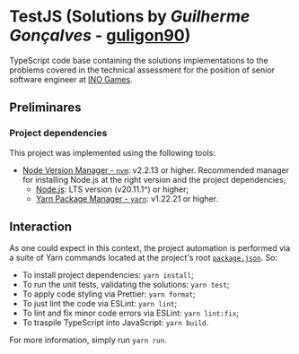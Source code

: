 # TestJS (Solutions by *Guilherme Gonçalves* - [guligon90](https://www.github.com/guligon90))

TypeScript code base containing the solutions implementations to the problems covered in the technical assessment for the position of senior software engineer at [INO Games](https://www.linkedin.com/company/ino-games/?originalSubdomain=en).

## Preliminares

### Project dependencies

This project was implemented using the following tools:

- [Node Version Manager - `nvm`](https://github.com/nvm-sh/nvm#installing-and-updating): v2.2.13 or higher. Recommended manager for installing Node.js at the right version and the project dependencies;
  - [Node.js](https://nodejs.org/dist/v20.11.1/node-v20.11.1.tar.gz): LTS version (v20.11.1^) or higher;
  - [Yarn Package Manager - `yarn`](https://yarnpkg.com/getting-started): v1.22.21 or higher.

## Interaction

As one could expect in this context, the project automation is performed via a suite of Yarn commands located at the project's root [`package.json`](./package.json). So:

- To install project dependencies: `yarn install`;
- To run the unit tests, validating the solutions: `yarn test`;
- To apply code styling via Prettier: `yarn format`;
- To just lint the code via ESLint: `yarn lint`;
- To lint and fix minor code errors via ESLint: `yarn lint:fix`;
- To traspile TypeScript into JavaScript: `yarn build`.

For more information, simply run `yarn run`.
